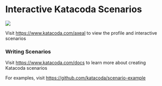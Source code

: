 # Interactive Katacoda Scenarios

[![](http://shields.katacoda.com/katacoda/axeal/count.svg)](https://www.katacoda.com/axeal "Get your profile on Katacoda.com")

Visit https://www.katacoda.com/axeal to view the profile and interactive scenarios

### Writing Scenarios
Visit https://www.katacoda.com/docs to learn more about creating Katacoda scenarios

For examples, visit https://github.com/katacoda/scenario-example

